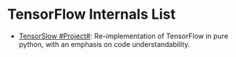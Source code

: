 

# TensorFlow Internals List

- [TensorSlow #Project#](https://github.com/danielsabinasz/TensorSlow): Re-implementation of TensorFlow in pure python, with an emphasis on code understandability.
